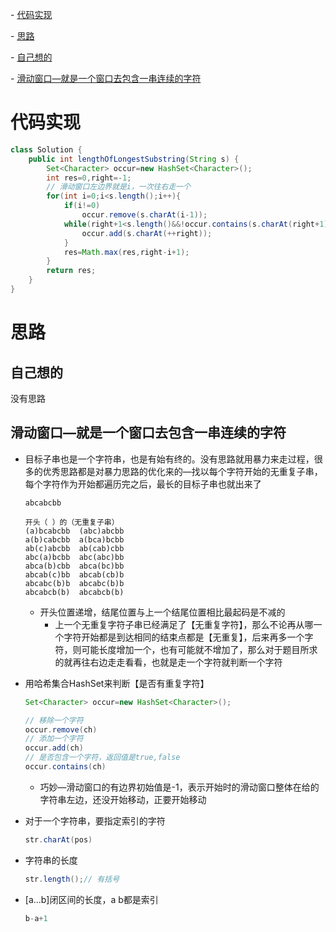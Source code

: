 

\- [代码实现](#代码实现)

\- [思路](#思路)

  \- [自己想的](#自己想的)

  \- [滑动窗口—就是一个窗口去包含一串连续的字符](#滑动窗口就是一个窗口去包含一串连续的字符)



# 代码实现

```java
class Solution {
    public int lengthOfLongestSubstring(String s) {
        Set<Character> occur=new HashSet<Character>();
        int res=0,right=-1;
        // 滑动窗口左边界就是i，一次往右走一个
        for(int i=0;i<s.length();i++){
            if(i!=0)
                occur.remove(s.charAt(i-1));
            while(right+1<s.length()&&!occur.contains(s.charAt(right+1))){
                occur.add(s.charAt(++right));
            }
            res=Math.max(res,right-i+1);
        }
        return res;
    }
}
```



# 思路

## 自己想的

没有思路

## 滑动窗口—就是一个窗口去包含一串连续的字符

- 目标子串也是一个字符串，也是有始有终的。没有思路就用暴力来走过程，很多的优秀思路都是对暴力思路的优化来的—找以每个字符开始的无重复子串，每个字符作为开始都遍历完之后，最长的目标子串也就出来了

  ```
  abcabcbb
  
  开头（ ）的（无重复子串）
  (a)bcabcbb  (abc)abcbb
  a(b)cabcbb  a(bca)bcbb
  ab(c)abcbb  ab(cab)cbb
  abc(a)bcbb  abc(abc)bb
  abca(b)cbb  abca(bc)bb
  abcab(c)bb  abcab(cb)b
  abcabc(b)b  abcabc(b)b
  abcabcb(b)  abcabcb(b)
  ```

  - 开头位置递增，结尾位置与上一个结尾位置相比最起码是不减的
    - 上一个无重复字符子串已经满足了【无重复字符】，那么不论再从哪一个字符开始都是到达相同的结束点都是【无重复】，后来再多一个字符，则可能长度增加一个，也有可能就不增加了，那么对于题目所求的就再往右边走走看看，也就是走一个字符就判断一个字符

- 用哈希集合HashSet来判断【是否有重复字符】

  ```java
  Set<Character> occur=new HashSet<Character>();
  
  // 移除一个字符
  occur.remove(ch)
  // 添加一个字符
  occur.add(ch)
  // 是否包含一个字符，返回值是true,false
  occur.contains(ch)
  ```

  - 巧妙—滑动窗口的有边界初始值是-1，表示开始时的滑动窗口整体在给的字符串左边，还没开始移动，正要开始移动

- 对于一个字符串，要指定索引的字符

  ```java
  str.charAt(pos)
  ```

- 字符串的长度

  ```java
  str.length();// 有括号
  ```

- [a...b]闭区间的长度，a b都是索引

  ```java
  b-a+1
  ```

  